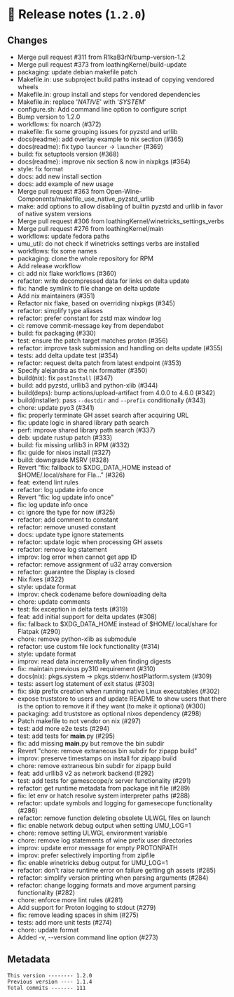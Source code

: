 # 🎁 Release notes (`1.2.0`)

## Changes
- Merge pull request #311 from R1kaB3rN/bump-version-1.2
- Merge pull request #373 from loathingKernel/build-update
- packaging: update debian makefile patch
- Makefile.in: use subproject build paths instead of copying vendored wheels
- Makefile.in: group install and steps for vendored dependencies
- Makefile.in: replace '_NATIVE_' with '_SYSTEM_'
- configure.sh: Add command line option to configure script
- Bump version to 1.2.0
- workflows: fix noarch (#372)
- makefile: fix some grouping issues for pyzstd and urllib
- docs(readme): add overlay example to nix section (#365)
- docs(readme): fix typo `launcer` -> `launcher` (#369)
- build: fix setuptools version (#368)
- docs(readme): improve nix section & now in nixpkgs (#364)
- style: fix format
- docs: add new install section
- docs: add example of new usage
- Merge pull request #363 from Open-Wine-Components/makefile_use_native_pyzstd_urllib
- make: add options to allow disabling of builtin pyzstd and urllib in favor of native system versions
- Merge pull request #306 from loathingKernel/winetricks_settings_verbs
- Merge pull request #276 from loathingKernel/main
- workflows: update fedora paths
- umu_util: do not check if winetricks settings verbs are installed
- workflows: fix some names
- packaging: clone the whole repository for RPM
- Add release workflow
- ci: add nix flake workflows (#360)
- refactor: write decompressed data for links on delta update
- fix: handle symlink to file change on delta update
- Add nix maintainers (#351)
- Refactor nix flake, based on overriding nixpkgs (#345)
- refactor: simplify type aliases
- refactor: prefer constant for zstd max window log
- ci: remove commit-message key from dependabot
- build: fix packaging (#330)
- test: ensure the patch target matches proton (#356)
- refactor: improve task submission and handling on delta update (#355)
- tests: add delta update test (#354)
- refactor: request delta patch from latest endpoint (#353)
- Specify alejandra as the nix formatter (#350)
- build(nix): fix `postInstall` (#347)
- build: add pyzstd, urllib3 and python-xlib (#344)
- build(deps): bump actions/upload-artifact from 4.0.0 to 4.6.0 (#342)
- build(installer): pass `--destdir` and `--prefix` conditionally (#343)
- chore: update pyo3 (#341)
- fix: properly terminate GH asset search after acquiring URL
- fix: update logic in shared library path search
- perf: improve shared library path search (#337)
- deb: update rustup patch (#333)
- build: fix missing urllib3 in RPM (#332)
- fix: guide for nixos install (#327)
- build: downgrade MSRV (#328)
- Revert "fix: fallback to $XDG_DATA_HOME instead of $HOME/.local/share for Fla…" (#326)
- feat: extend lint rules
- refactor: log update info once
- Revert "fix: log update info once"
- fix: log update info once
- ci: ignore the type for now (#325)
- refactor: add comment to constant
- refactor: remove unused constant
- docs: update type ignore statements
- refactor: update logic when processing GH assets
- refactor: remove log statement
- improv: log error when cannot get app ID
- refactor: remove assignment of u32 array conversion
- refactor: guarantee the Display is closed
- Nix fixes (#322)
- style: update format
- improv: check codename before downloading delta
- chore: update comments
- test: fix exception in delta tests (#319)
- feat: add initial support for delta updates (#308)
- fix: fallback to $XDG_DATA_HOME instead of $HOME/.local/share for Flatpak (#290)
- chore: remove python-xlib as submodule
- refactor: use custom file lock functionality (#314)
- style: update format
- improv: read data incrementally when finding digests
- fix: maintain previous py310 requirement (#310)
- docs(nix): pkgs.system -> pkgs.stdenv.hostPlatform.system (#309)
- tests: assert log statement of exit status (#303)
- fix: skip prefix creation when running native Linux executables (#302)
- expose truststore to users and update README to show users that there is the option to remove it if they want (to make it optional) (#300)
- packaging: add truststore as optional nixos dependency (#298)
- Patch makefile to not vendor on nix (#297)
- test: add more e2e tests (#294)
- test: add tests for __main__.py (#295)
- fix: add missing __main__.py but remove the bin subdir
- Revert "chore: remove extraneous bin subdir for zipapp build"
- improv: preserve timestamps on install for zipapp build
- chore: remove extraneous bin subdir for zipapp build
- feat: add urllib3 v2 as network backend (#292)
- test: add tests for gamesccope/x server functionality (#291)
- refactor: get runtime metadata from package init file (#289)
- fix: let env or hatch resolve system interpreter paths (#288)
- refactor: update symbols and logging for gamesecope functionality (#286)
- refactor: remove function deleting obsolete ULWGL files on launch
- fix: enable network debug output when setting UMU_LOG=1
- chore: remove setting ULWGL environment variable
- chore: remove log statements of wine prefix user directories
- improv: update error message for empty PROTONPATH
- improv: prefer selectively importing from zipfile
- fix: enable winetricks debug output for UMU_LOG=1
- refactor: don't raise runtime error on failure getting gh assets (#285)
- refactor: simplify version printing when parsing arguments (#284)
- refactor: change logging formats and move argument parsing functionality (#282)
- chore: enforce more lint rules (#281)
- Add support for Proton logging to stdout (#279)
- fix: remove leading spaces in shim (#275)
- tests: add more unit tests (#274)
- chore: update format
- Added -v, --version command line option (#273)

## Metadata
```
This version -------- 1.2.0
Previous version ---- 1.1.4
Total commits ------- 111
```
